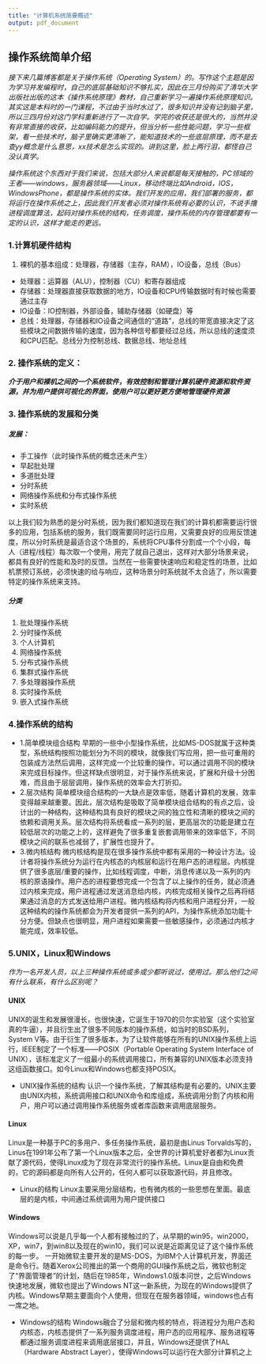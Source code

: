 ```yaml
---
title: "计算机系统简要概述"
output: pdf_document
---
```

## 操作系统简单介绍

*接下来几篇博客都是关于操作系统（Operating System）的。写作这个主题是因为学习并发编程时，自己的底层基础知识不够扎实，因此在三月份购买了清华大学出版社出版的这本《操作系统原理》教材，自己重新学习一遍操作系统原理知识。其实这是本科时的一门课程，不过由于当时水过了，很多知识并没有记到脑子里，所以三四月份对这门学科重新进行了一次自学。学完的收获还是很大的，当然并没有非常直接的收获，比如编码能力的提升，但当分析一些性能问题，学习一些框架，看一些技术时，脑子里确实更清晰了，能知道技术的一些底层原理，而不是去查yy概念是什么意思，xx技术是怎么实现的。讲到这里，脸上两行泪，都怪自己没认真学。*

*操作系统这个东西对于我们来说，包括大部分人来说都是每天接触的，PC领域的王者——windows，服务器领域——Linux，移动终端比如Android，IOS，WindowsPhone，都是操作系统的实体。我们开发的应用，我们部署的服务，都将运行在操作系统之上，因此我们开发者必须对操作系统有必要的认识，不说手撸进程调度算法，起码对操作系统的结构，任务调度，操作系统的内存管理都要有一定的认识，这样才能走的更远。*

### 1.计算机硬件结构
1. 裸机的基本组成：处理器，存储器（主存，RAM），IO设备，总线（Bus）
+ 处理器：运算器（ALU），控制器（CU）和寄存器组成
+ 存储器：处理器直接获取数据的地方，IO设备和CPU传输数据时有时候也需要通过主存
+ IO设备：IO控制器，外部设备，辅助存储器（如硬盘）等
+ 总线：处理器，存储器和IO设备之间通信的“道路”，总线的带宽直接决定了这些模块之间数据传输的速度，因为各种信号都要经过总线，所以总线的速度须和CPU匹配。总线分为控制总线、数据总线、地址总线

### 2. 操作系统的定义：
***介于用户和裸机之间的一个系统软件，有效控制和管理计算机硬件资源和软件资源，并为用户提供可视化的界面，使用户可以更好更方便地管理硬件资源***

### 3. 操作系统的发展和分类
##### 发展：
+ 手工操作（此时操作系统的概念还未产生）
+ 早起批处理
+ 多道批处理
+ 分时系统
+ 网络操作系统和分布式操作系统
+ 实时系统

以上我们较为熟悉的是分时系统，因为我们都知道现在我们的计算机都需要运行很多的应用，包括系统的服务，我们既需要同时运行应用，又需要良好的应用反馈速度，所以分时系统是最适合这个场景的，系统将CPU事件分割成一个个小段，每人（进程/线程）每次取一个使用，用完了就自己退出，这样对大部分场景来说，都具有良好的性能和及时的反馈。当然在一些需要快速响应和稳定性的场景，比如机票预订系统，必须快速的给与响应，这种场景分时系统就不太合适了，所以需要特定的操作系统来支持。

##### 分类
1. 批处理操作系统
2. 分时操作系统
3. 个人计算机
4. 网络操作系统
5. 分布式操作系统
6. 集群式操作系统
7. 多处理器操作系统
8. 实时操作系统
9. 嵌入式操作系统

### 4.操作系统的结构
+ 1.简单模块组合结构
早期的一些中小型操作系统，比如MS-DOS就属于这种类型，系统结构按照功能划分为不同的模块，就像我们写应用，把一些可重用的包装成方法然后调用，这样完成一个比较重的操作，可以通过调用不同的模块来完成目标操作。但这样缺点很明显，对于操作系统来说，扩展和升级十分困难，而且由于层层调用，操作系统的效率会大打折扣。
+ 2.层次结构
简单模块组合结构的一大缺点是效率低，随着计算机的发展，效率变得越来越重要。因此，层次结构是吸取了简单模块组合结构的有点之后，设计出的一种结构，这种结构具有良好的模块之间的独立性和清晰的模块之间的依赖和调用关系。层次结构将系统看成一系列的层，更高层次的功能是建立在较低层次的功能之上的，这样避免了很多重复嵌套调用带来的效率低下，不同模块之间的联系也减弱了，扩展性也提升了。
+ 3.微内核结构
微内核结构是现在很多操作系统中都有采用的一种设计方法。设计者将操作系统分为运行在内核态的内核层和运行在用户态的进程层。内核提供了很多底层/重要的操作，比如线程调度，中断，消息传递以及一系列的内核的原语操作。用户态的进程要想完成一个包含了以上操作的任务，就必须通过内核来完成，用户进程通过发送消息给内核，内核完成相关操作之后再将结果通过消息的方式发送给用户进程。微内核结构将内核和用户进程分开，一般这种结构的操作系统都会为开发者提供一系列的API，为操作系统添加功能十分方便。但缺点也很明显，用户进程如果需要一些敏感操作，必须通过内核才能完成，效率较低。

### 5.UNIX，Linux和Windows
*作为一名开发人员，以上三种操作系统或多或少都听说过，使用过。那么他们之间有什么联系，有什么区别呢？*
#### UNIX
UNIX的诞生和发展很漫长，也很快速，它诞生于1970的贝尔实验室（这个实验室真的牛逼），并且衍生出了很多不同版本的操作系统，如当时的BSD系列，System V等。由于衍生了很多版本，为了让软件能够在所有的UNIX操作系统上运行，IEEE制定了一个标准——POSIX（Portable Operating System Interface of UNIX），该标准定义了一组最小的系统调用接口，所有兼容的UNIX版本必须支持这组函数接口。如今Linux和Windows也都支持POSIX。
+ UNIX操作系统的结构
认识一个操作系统，了解其结构是有必要的。UNIX主要由UNIX内核，系统调用接口和UNIX命令和库组成，系统调用分割了内核和用户，用户可以通过调用操作系统服务或者库函数来调用底层服务。

#### Linux
Linux是一种基于PC的多用户、多任务操作系统，最初是由Linus Torvalds写的，Linus在1991年公布了第一个Linux版本之后，全世界的计算机爱好者都为Linux贡献了源代码，使得Linux成为了现在非常流行的操作系统。Linux是自由和免费的，它的源码都是向所有人公开的，任何人都可以获取源代码，并且修改。
+ Linux的结构
Linux主要采用分层结构，也有微内核的一些思想在里面。最底层的是内核，中间通过系统调用为用户提供接口

#### Windows
Windows可以说是几乎每一个人都有接触过的了，从早期的win95，win2000，XP，win7，到win8以及现在的win10，我们可以说是近距离见证了这个操作系统的每一步。
一开始微软主要开发的是MS-DOS，为IBM个人计算机开发，界面还是命令行。随着Xerox公司推出的第一个商用的GUI操作系统之后，微软也制定了“界面管理者”的计划，随后在1985年，Windows1.0版本问世，之后Windows快速地发展，微软也提出了Windows NT这一新系统，为现在的Windows提供了内核。Windows早期主要面向个人使用，但现在在服务器领域，windows也占有一席之地。
+ Windows的结构
Windows融合了分层和微内核的特点，将进程分为用户态和内核态，内核态提供了一系列服务调度进程，用户态的应用程序、服务进程等都通过服务调度进程来调用底层接口，并且，Windows还提供了HAL（Hardware Abstract Layer），使得Windows可以运行在大部分计算机之上
